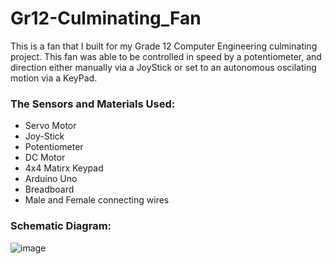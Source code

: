 # Gr12-Culminating_Fan
This is a fan that I built for my Grade 12 Computer Engineering culminating project.
This fan was able to be controlled in speed by a potentiometer, and direction either manually via a JoyStick or set to an autonomous oscilating motion via a KeyPad.

<h3> The Sensors and Materials Used: </h3>
<ul>
  <li>Servo Motor</li>
  <li>Joy-Stick</li>
  <li>Potentiometer</li>
  <li>DC Motor</li>
  <li>4x4 Matirx Keypad</li>
  <li>Arduino Uno</li>
  <li>Breadboard</li>
  <li>Male and Female connecting wires</li>
</ul>

<h3> Schematic Diagram: </h3>

![image](https://github.com/N-McClure/Gr12-Culminating_Fan/assets/64433966/bd8437a1-8004-4af0-8f18-4d4c7c1b457f)

